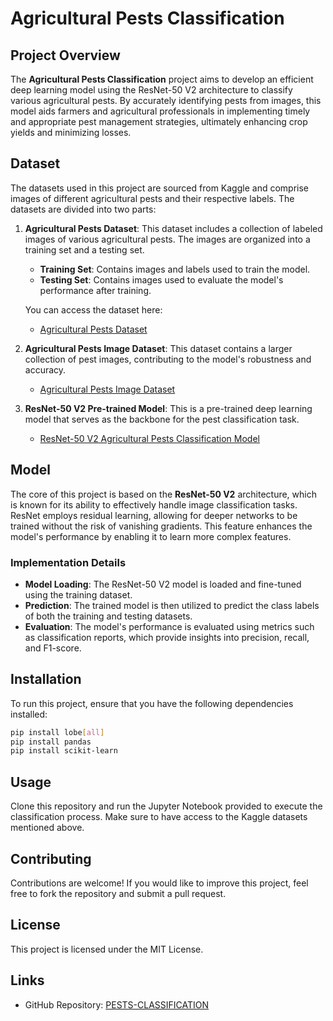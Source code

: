 
# Agricultural Pests Classification

## Project Overview

The **Agricultural Pests Classification** project aims to develop an efficient deep learning model using the ResNet-50 V2 architecture to classify various agricultural pests. By accurately identifying pests from images, this model aids farmers and agricultural professionals in implementing timely and appropriate pest management strategies, ultimately enhancing crop yields and minimizing losses.

## Dataset

The datasets used in this project are sourced from Kaggle and comprise images of different agricultural pests and their respective labels. The datasets are divided into two parts:

1. **Agricultural Pests Dataset**: This dataset includes a collection of labeled images of various agricultural pests. The images are organized into a training set and a testing set.
   - **Training Set**: Contains images and labels used to train the model.
   - **Testing Set**: Contains images used to evaluate the model's performance after training.

   You can access the dataset here:
   - [Agricultural Pests Dataset](https://www.kaggle.com/datasets/abhijithpadma/agril-pests)

2. **Agricultural Pests Image Dataset**: This dataset contains a larger collection of pest images, contributing to the model's robustness and accuracy.
   - [Agricultural Pests Image Dataset](https://www.kaggle.com/datasets/sakshamjain/agril-pests-image-dataset)

3. **ResNet-50 V2 Pre-trained Model**: This is a pre-trained deep learning model that serves as the backbone for the pest classification task.
   - [ResNet-50 V2 Agricultural Pests Classification Model](https://www.kaggle.com/datasets/sakshamjain/resnet50-v2-agricultural-pests-classification)

## Model

The core of this project is based on the **ResNet-50 V2** architecture, which is known for its ability to effectively handle image classification tasks. ResNet employs residual learning, allowing for deeper networks to be trained without the risk of vanishing gradients. This feature enhances the model's performance by enabling it to learn more complex features.

### Implementation Details

- **Model Loading**: The ResNet-50 V2 model is loaded and fine-tuned using the training dataset.
- **Prediction**: The trained model is then utilized to predict the class labels of both the training and testing datasets.
- **Evaluation**: The model's performance is evaluated using metrics such as classification reports, which provide insights into precision, recall, and F1-score.

## Installation

To run this project, ensure that you have the following dependencies installed:

```bash
pip install lobe[all]
pip install pandas
pip install scikit-learn
```

## Usage

Clone this repository and run the Jupyter Notebook provided to execute the classification process. Make sure to have access to the Kaggle datasets mentioned above.

## Contributing

Contributions are welcome! If you would like to improve this project, feel free to fork the repository and submit a pull request.

## License

This project is licensed under the MIT License.

## Links

- GitHub Repository: [PESTS-CLASSIFICATION](https://github.com/shiwanshra1/PESTS-CLASSIFICATION)

